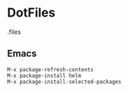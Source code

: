# DotFiles
.files

## Emacs ##
	
    M-x package-refresh-contents
	M-x package-install helm
	M-x package-install-selected-packages
